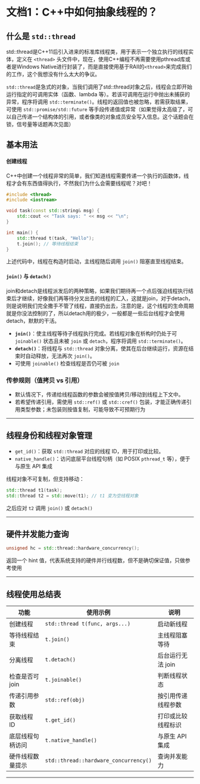 # 文档1：C++中如何抽象线程的？

## 什么是 `std::thread`

​	std::thread是C++11后引入进来的标准库线程类，用于表示一个独立执行的线程实体，定义在 `<thread>` 头文件中，现在，使用C++编程不再需要使用pthread库或者是Windows Native进行封装了，而是直接使用基于RAII的`<thread>`来完成我们的工作，这个我想没有什么太大的争议。

​	`std::thread`是急式的对象，当我们调用了std::thread对象之后，线程会立即开始运行指定的可调用实体（函数、lambda 等）。若该可调用在运行中抛出未捕获的异常，程序将调用 `std::terminate()`。线程的返回值也被忽略，若需获取结果，可使用 `std::promise/std::future` 等手段传递值或异常（如果觉得太高级了，可以自己传递一个结构体的引用，或者像类的对象成员安全写入信息。这个话题会在锁，信号量等话题再次见面）

## 基本用法

#### 创建线程

​	C++中创建一个线程非常的简单，我们知道线程需要传递一个执行的函数体，线程才会有东西值得执行，不然我们为什么会需要线程呢？对吧！

```cpp
#include <thread>
#include <iostream>

void task(const std::string& msg) {
    std::cout << "Task says: " << msg << "\n";
}

int main() {
    std::thread t(task, "Hello");
    t.join(); // 等待线程结束
}
```

上述代码中，线程在构造时启动，主线程随后调用 `join()` 阻塞直至线程结束。

#### `join()` 与 `detach()`

​	join和detach是线程派发后的两种策略，如果我们期待再一个点后强迫线程执行结束后才继续，好像我们再等待分叉出去的线程的汇入，这就是join，对于detach，则是说明我们完全撒手不管了线程，直接扔出去，注意的是，这个线程的生命周期就是你没法控制的了，所以detach用的极少，一般都是一些后台线程才会使用detach，默默的干活。

- **`join()`**：使主线程等待子线程执行完成。若线程对象在析构时仍处于可 `joinable()` 状态且未被 `join` 或 `detach`，程序将调用 `std::terminate()`。
- **`detach()`**：将线程与 `std::thread` 对象分离，使其在后台继续运行，资源在结束时自动释放，无法再次 `join()`。
- 可使用 `joinable()` 检查线程是否仍可被 `join`

### 传参规则（值拷贝 vs 引用）

- 默认情况下，传递给线程函数的参数会被按值拷贝/移动到线程上下文中。
- 若希望传递引用，需使用 `std::ref()` 或 `std::cref()` 包装，才能正确传递引用类型参数；未包装则按值复制，可能导致不可预期行为

------

## 线程身份和线程对象管理

- `get_id()`：获取 `std::thread` 对应的线程 ID，用于打印或比较。
- `native_handle()`：访问底层平台线程句柄（如 POSIX `pthread_t` 等），便于与原生 API 集成

线程对象不可复制，但支持移动：

```cpp
std::thread t1(task);
std::thread t2 = std::move(t1); // t1 变为空线程对象
```

之后应对 `t2` 调用 `join()` 或 `detach()`

------

## 硬件并发能力查询

```cpp
unsigned hc = std::thread::hardware_concurrency();
```

返回一个 hint 值，代表系统支持的硬件并行线程数，但不是确切保证值，只做参考使用

------

## 线程使用总结表

| 功能             | 使用示例                              | 说明               |
| ---------------- | ------------------------------------- | ------------------ |
| 创建线程         | `std::thread t(func, args...)`        | 启动新线程         |
| 等待线程结束     | `t.join()`                            | 主线程阻塞等待     |
| 分离线程         | `t.detach()`                          | 后台运行无法 join  |
| 检查是否可 join  | `t.joinable()`                        | 判断线程状态       |
| 传递引用参数     | `std::ref(obj)`                       | 按引用传递线程参数 |
| 获取线程 ID      | `t.get_id()`                          | 打印或比较线程标识 |
| 底层线程句柄访问 | `t.native_handle()`                   | 与原生 API 集成    |
| 硬件线程数量提示 | `std::thread::hardware_concurrency()` | 查询并发能力       |

------

